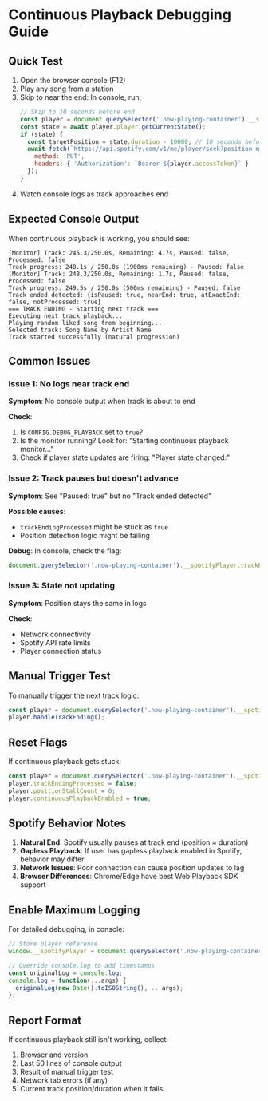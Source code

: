 # Continuous Playback Debugging Guide

## Quick Test

1. Open the browser console (F12)
2. Play any song from a station
3. Skip to near the end: In console, run:
   ```javascript
   // Skip to 10 seconds before end
   const player = document.querySelector('.now-playing-container').__spotifyPlayer;
   const state = await player.player.getCurrentState();
   if (state) {
     const targetPosition = state.duration - 10000; // 10 seconds before end
     await fetch(`https://api.spotify.com/v1/me/player/seek?position_ms=${targetPosition}`, {
       method: 'PUT',
       headers: { 'Authorization': `Bearer ${player.accessToken}` }
     });
   }
   ```
4. Watch console logs as track approaches end

## Expected Console Output

When continuous playback is working, you should see:

```
[Monitor] Track: 245.3/250.0s, Remaining: 4.7s, Paused: false, Processed: false
Track progress: 248.1s / 250.0s (1900ms remaining) - Paused: false
[Monitor] Track: 248.3/250.0s, Remaining: 1.7s, Paused: false, Processed: false
Track progress: 249.5s / 250.0s (500ms remaining) - Paused: false
Track ended detected: {isPaused: true, nearEnd: true, atExactEnd: false, notProcessed: true}
=== TRACK ENDING - Starting next track ===
Executing next track playback...
Playing random liked song from beginning...
Selected track: Song Name by Artist Name
Track started successfully (natural progression)
```

## Common Issues

### Issue 1: No logs near track end
**Symptom**: No console output when track is about to end

**Check**:
1. Is `CONFIG.DEBUG_PLAYBACK` set to `true`?
2. Is the monitor running? Look for: "Starting continuous playback monitor..."
3. Check if player state updates are firing: "Player state changed:"

### Issue 2: Track pauses but doesn't advance
**Symptom**: See "Paused: true" but no "Track ended detected"

**Possible causes**:
- `trackEndingProcessed` might be stuck as `true`
- Position detection logic might be failing

**Debug**: In console, check the flag:
```javascript
document.querySelector('.now-playing-container').__spotifyPlayer.trackEndingProcessed
```

### Issue 3: State not updating
**Symptom**: Position stays the same in logs

**Check**: 
- Network connectivity
- Spotify API rate limits
- Player connection status

## Manual Trigger Test

To manually trigger the next track logic:
```javascript
const player = document.querySelector('.now-playing-container').__spotifyPlayer;
player.handleTrackEnding();
```

## Reset Flags

If continuous playback gets stuck:
```javascript
const player = document.querySelector('.now-playing-container').__spotifyPlayer;
player.trackEndingProcessed = false;
player.positionStallCount = 0;
player.continuousPlaybackEnabled = true;
```

## Spotify Behavior Notes

1. **Natural End**: Spotify usually pauses at track end (position ≈ duration)
2. **Gapless Playback**: If user has gapless playback enabled in Spotify, behavior may differ
3. **Network Issues**: Poor connection can cause position updates to lag
4. **Browser Differences**: Chrome/Edge have best Web Playback SDK support

## Enable Maximum Logging

For detailed debugging, in console:
```javascript
// Store player reference
window.__spotifyPlayer = document.querySelector('.now-playing-container').__spotifyPlayer;

// Override console.log to add timestamps
const originalLog = console.log;
console.log = function(...args) {
  originalLog(new Date().toISOString(), ...args);
};
```

## Report Format

If continuous playback still isn't working, collect:
1. Browser and version
2. Last 50 lines of console output
3. Result of manual trigger test
4. Network tab errors (if any)
5. Current track position/duration when it fails 